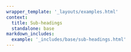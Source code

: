 ```yaml
---
wrapper_template: '_layouts/examples.html'
context:
  title: Sub-headings
  standalone: base
markdown_includes:
  example: '_includes/base/sub-headings.html'
---
```

